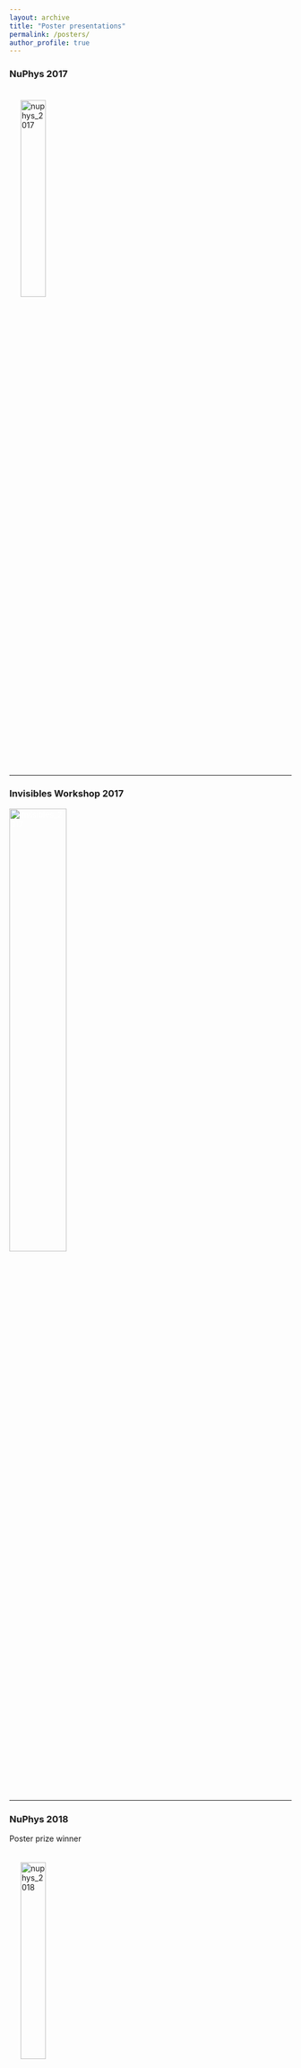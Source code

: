 ```yaml
---
layout: archive
title: "Poster presentations"
permalink: /posters/
author_profile: true
---
```


### NuPhys 2017

<a href="https://mhostert.github.io/images/posters/nuphys_2017.png">
  <img src="https://mhostert.github.io/images/posters/nuphys_2017.png" alt="nuphys_2017"
    style="width:30%;padding:20px;">
</a>

---

### Invisibles Workshop 2017

<a href="https://mhostert.github.io/images/posters/invisibles_2017.png">
  <img src="https://mhostert.github.io/images/posters/invisibles_2017.png" alt="invisibles_2017"
    style="width:45%; color: white;">
</a>

---

### NuPhys 2018

Poster prize winner

<a href="https://mhostert.github.io/images/posters/nuphys_2018.png">
  <img src="https://mhostert.github.io/images/posters/nuphys_2018.png" alt="nuphys_2018"
    style="width:30%;padding:20px;">
</a>

---

### Invisibles Workshop 2019

<a href="https://mhostert.github.io/images/posters/invisibles_2019.png">
  <img src="https://mhostert.github.io/images/posters/invisibles_2019.png" alt="invisibles_2019"
    style="width:30%;padding:20px;">
</a>

---

### ICHEP 2020

<a href="https://mhostert.github.io/images/posters/ICHEP_2020.png">
  <img src="https://mhostert.github.io/images/posters/ICHEP_2020.png" alt="ICHEP_2020" style="width:45%; padding:1%;">
</a>

---

### Neutrino 2020

Poster prize winner

<a href="https://mhostert.github.io/images/posters/neutrino_2020.png">
  <img src="https://mhostert.github.io/images/posters/neutrino_2020.png" alt="neutrino_2020"
    style="width:45%; padding:1%;">
</a>

---

### Invisibles Workshop 2021

<a href="https://mhostert.github.io/images/posters/invisibles_2021.png">
  <img src="https://mhostert.github.io/images/posters/invisibles_2021.png" alt="invisibles_2021"
    style="width:45%; color: white;">
</a>
